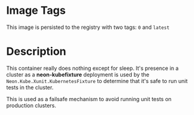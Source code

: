 # Image Tags

This image is persisted to the registry with two tags: `0` and `latest`

# Description

This container really does nothing except for sleep.  It's presence in a cluster as a **neon-kubefixture** deployment is used by the `Neon.Kube.Xunit.KubernetesFixture` to determine that it's safe to run unit tests in the cluster.

This is used as a failsafe mechanism to avoid running unit tests on production clusters.


